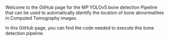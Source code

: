 Welcome to the GitHub page for the MP YOLOv5 bone detection Pipeline that can be used to automatically identify the location of bone abnormalities in Computed Tomography images.

In this GitHub page, you can find the code needed to execute this bone detection pipeline. 

